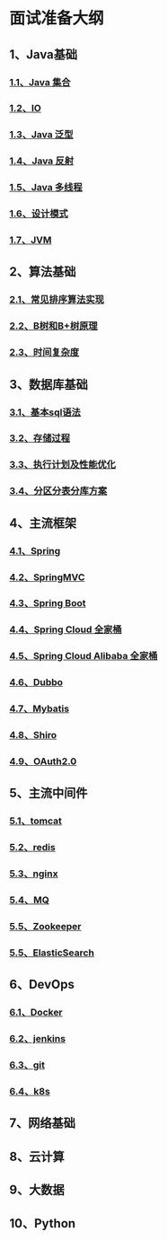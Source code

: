 # 面试准备大纲
## 1、Java基础
### [1.1、Java 集合](Java基础/Java集合.md)
### [1.2、IO](Java基础/IO.md)
### [1.3、Java 泛型](Java基础/Java泛型.md)
### [1.4、Java 反射](Java基础/Java反射.md)
### [1.5、Java 多线程](Java基础/Java多线程.md)
### [1.6、设计模式](Java基础/设计模式.md)
### [1.7、JVM](Java基础/JVM.md)
## 2、算法基础
### [2.1、常见排序算法实现](算法基础/常见排序算法实现.md)
### [2.2、B树和B+树原理](算法基础/B树和B+树原理.md)
### [2.3、时间复杂度](算法基础/时间复杂度.md)
## 3、数据库基础
### [3.1、基本sql语法](数据库基础/基本sql语法.md)
### [3.2、存储过程](数据库基础/存储过程.md)
### [3.3、执行计划及性能优化](数据库基础/执行计划及性能优化.md)
### [3.4、分区分表分库方案](数据库基础/分区分表分库方案.md)
## 4、主流框架
### [4.1、Spring](主流框架/Spring.md)
### [4.2、SpringMVC](主流框架/SpringMVC.md)
### [4.3、Spring Boot](主流框架/SpringBoot.md)
### [4.4、Spring Cloud 全家桶](主流框架/SpringCloud.md)
### [4.5、Spring Cloud Alibaba 全家桶](主流框架/SpringCloudAlibaba.md)
### [4.6、Dubbo](主流框架/Dubbo.md)
### [4.7、Mybatis](主流框架/Mybatis.md)
### [4.8、Shiro](主流框架/Shiro.md)
### [4.9、OAuth2.0](主流框架/OAuth2.0.md)
## 5、主流中间件
### [5.1、tomcat](主流中间件/tomcat.md)
### [5.2、redis](主流中间件/redis.md)
### [5.3、nginx](主流中间件/nginx.md)
### [5.4、MQ](主流中间件/MQ.md)
### [5.5、Zookeeper](主流中间件/Zookeeper.md)
### [5.5、ElasticSearch](主流中间件/ElasticSearch.md)
## 6、DevOps
### [6.1、Docker](DevOps/Docker.md)
### [6.2、jenkins](DevOps/jenkins.md)
### [6.3、git](DevOps/git.md)
### [6.4、k8s](DevOps/k8s.md)
## 7、网络基础
## 8、云计算
## 9、大数据
## 10、Python
